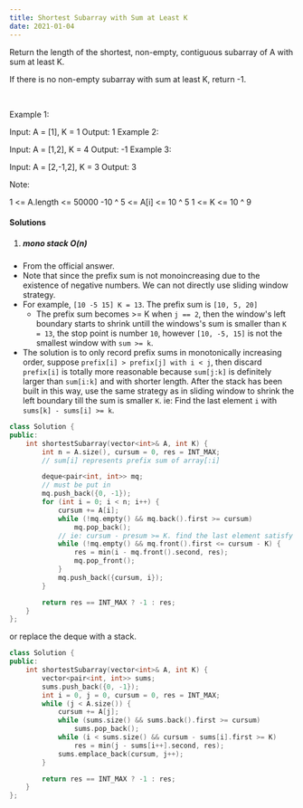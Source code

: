 ```yaml
---
title: Shortest Subarray with Sum at Least K
date: 2021-01-04
---
```

Return the length of the shortest, non-empty, contiguous subarray of A with sum at least K.

If there is no non-empty subarray with sum at least K, return -1.

 

Example 1:

Input: A = [1], K = 1
Output: 1
Example 2:

Input: A = [1,2], K = 4
Output: -1
Example 3:

Input: A = [2,-1,2], K = 3
Output: 3
 

Note:

1 <= A.length <= 50000
-10 ^ 5 <= A[i] <= 10 ^ 5
1 <= K <= 10 ^ 9

#### Solutions

1. ##### mono stack O(n)

- From the official answer.
- Note that since the prefix sum is not monoincreasing due to the existence of negative numbers. We can not directly use sliding window strategy.
- For example, `[10 -5 15] K = 13`. The prefix sum is `[10, 5, 20]`
    - The prefix sum becomes >= K when `j == 2`, then the window's left boundary starts to shrink untill the windows's sum is smaller than `K = 13`, the stop point is number `10`, however `[10, -5, 15]` is not the smallest window with `sum >= k`.
- The solution is to only record prefix sums in monotonically increasing order, suppose `prefix[i] > prefix[j] with i < j`, then discard `prefix[i]` is totally more reasonable because `sum[j:k]` is definitely larger than `sum[i:k]` and with shorter length. After the stack has been built in this way, use the same strategy as in sliding window to shrink the left boundary till the sum is smaller `K`. ie: Find the last element `i` with `sums[k] - sums[i] >= k`.

```cpp
class Solution {
public:
    int shortestSubarray(vector<int>& A, int K) {
        int n = A.size(), cursum = 0, res = INT_MAX;
        // sum[i] represents prefix sum of array[:i]

        deque<pair<int, int>> mq;
        // must be put in
        mq.push_back({0, -1});
        for (int i = 0; i < n; i++) {
            cursum += A[i];
            while (!mq.empty() && mq.back().first >= cursum)
                mq.pop_back();
            // ie: cursum - presum >= K. find the last element satisfy this requirement.
            while (!mq.empty() && mq.front().first <= cursum - K) {
                res = min(i - mq.front().second, res);
                mq.pop_front();
            }
            mq.push_back({cursum, i});
        }

        return res == INT_MAX ? -1 : res;
    }
};
```

or replace the deque with a stack.

```cpp
class Solution {
public:
    int shortestSubarray(vector<int>& A, int K) {
        vector<pair<int, int>> sums;
        sums.push_back({0, -1});
        int i = 0, j = 0, cursum = 0, res = INT_MAX;
        while (j < A.size()) {
            cursum += A[j];
            while (sums.size() && sums.back().first >= cursum)
                sums.pop_back();
            while (i < sums.size() && cursum - sums[i].first >= K)
                res = min(j - sums[i++].second, res);
            sums.emplace_back(cursum, j++);
        }

        return res == INT_MAX ? -1 : res;
    }
};
```